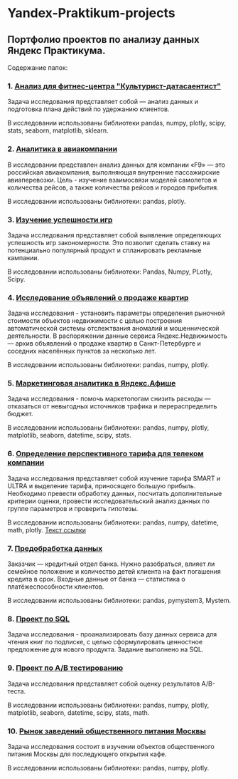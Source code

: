 # Yandex-Praktikum-projects

## Портфолио проектов по анализу данных Яндекс Практикума. 

Содержание папок:

### 1. [Анализ для фитнес-центра "Культурист-датасаентист"](https://github.com/skrabovska/Yandex-Praktikum-projects/tree/main/%D0%90%D0%BD%D0%B0%D0%BB%D0%B8%D0%B7%20%D0%B4%D0%BB%D1%8F%20%D1%84%D0%B8%D1%82%D0%BD%D0%B5%D1%81-%D1%86%D0%B5%D0%BD%D1%82%D1%80%D0%B0%20%C2%AB%D0%9A%D1%83%D0%BB%D1%8C%D1%82%D1%83%D1%80%D0%B8%D1%81%D1%82-%D0%B4%D0%B0%D1%82%D0%B0%D1%81%D0%B0%D0%B5%D0%BD%D1%82%D0%B8%D1%81%D1%82%C2%BB)

Задача исследования представляет собой — анализ данных и подготовка плана действий по удержанию клиентов.

В исследовании использованы библиотеки pandas, numpy, plotly, scipy, stats, seaborn, matplotlib, sklearn.

### 2. [Аналитика в авиакомпании](https://github.com/skrabovska/Yandex-Praktikum-projects/tree/main/%D0%90%D0%BD%D0%B0%D0%BB%D0%B8%D1%82%D0%B8%D0%BA%D0%B0%20%D0%B2%20%D0%B0%D0%B2%D0%B8%D0%B0%D0%BA%D0%BE%D0%BC%D0%BF%D0%B0%D0%BD%D0%B8%D0%B8)

В исследовании представлен анализ данных для компании «F9» — это российская авиакомпания, выполняющая внутренние пассажирские авиаперевозки.
Цель - изучение взаимосвязи моделей самолетов и количества рейсов, а также количества рейсов и городов прибытия.

В исследовании использованы библиотеки: pandas, plotly.

### 3. [Изучение успешности игр](https://github.com/skrabovska/Yandex-Praktikum-projects/tree/main/%D0%98%D0%B7%D1%83%D1%87%D0%B5%D0%BD%D0%B8%D0%B5%20%D1%83%D1%81%D0%BF%D0%B5%D1%88%D0%BD%D0%BE%D1%81%D1%82%D0%B8%20%D0%B8%D0%B3%D1%80)

Задача исследования представляет собой выявление определяющих успешность игр закономерности.
Это позволит сделать ставку на потенциально популярный продукт и спланировать рекламные кампании.

В исследовании использованы библиотеки: Pandas, Numpy, PLotly, Scipy.

### 4. [Исследование объявлений о продаже квартир](https://github.com/skrabovska/Yandex-Praktikum-projects/tree/main/%D0%98%D1%81%D1%81%D0%BB%D0%B5%D0%B4%D0%BE%D0%B2%D0%B0%D0%BD%D0%B8%D0%B5%20%D0%BE%D0%B1%D1%8A%D1%8F%D0%B2%D0%BB%D0%B5%D0%BD%D0%B8%D0%B9%20%D0%BE%20%D0%BF%D1%80%D0%BE%D0%B4%D0%B0%D0%B6%D0%B5%20%D0%BA%D0%B2%D0%B0%D1%80%D1%82%D0%B8%D1%80)

Задача исследования - установить параметры определения рыночной стоимости объектов недвижимости с целью построения автоматической системы отслежтвания аномалий и мошеннической деятельности. В распоряжении данные сервиса Яндекс.Недвижимость — архив объявлений о продаже квартир в Санкт-Петербурге и соседних населённых пунктов за несколько лет.

В исследовании использованы библиотеки: pandas, numpy, plotly.

### 5. [Маркетинговая аналитика в Яндекс.Афише](https://github.com/skrabovska/Yandex-Praktikum-projects/tree/main/%D0%9C%D0%B0%D1%80%D0%BA%D0%B5%D1%82%D0%B8%D0%BD%D0%B3%D0%BE%D0%B2%D0%B0%D1%8F%20%D0%B0%D0%BD%D0%B0%D0%BB%D0%B8%D1%82%D0%B8%D0%BA%D0%B0%20%D0%B2%20%D0%AF%D0%BD%D0%B4%D0%B5%D0%BA%D1%81.%D0%90%D1%84%D0%B8%D1%88%D0%B5)

Задача исследования - помочь маркетологам снизить расходы — отказаться от невыгодных источников трафика и перераспределить бюджет.

В исследовании использованы библиотеки: pandas, numpy, plotly, matplotlib, seaborn, datetime, scipy, stats.

### 6. [Определение перспективного тарифа для телеком компании](https://github.com/skrabovska/Yandex-Praktikum-projects/tree/main/%D0%9E%D0%BF%D1%80%D0%B5%D0%B4%D0%B5%D0%BB%D0%B5%D0%BD%D0%B8%D0%B5%20%D0%BF%D0%B5%D1%80%D1%81%D0%BF%D0%B5%D0%BA%D1%82%D0%B8%D0%B2%D0%BD%D0%BE%D0%B3%D0%BE%20%D1%82%D0%B0%D1%80%D0%B8%D1%84%D0%B0%20%D0%B4%D0%BB%D1%8F%20%D1%82%D0%B5%D0%BB%D0%B5%D0%BA%D0%BE%D0%BC%20%D0%BA%D0%BE%D0%BC%D0%BF%D0%B0%D0%BD%D0%B8%D0%B8)

Задача исследования представляет собой изучение тарифа SMART и ULTRA и выделение тарифа, приносящего большую прибыль. Необходимо превести обработку данных, посчитать дополнительные критерии оценки, провести исследовательский анализ данных по группе параметров и проверить гипотезы.

В исследовании использованы библиотеки: pandas, numpy, datetime, math, plotly. [Текст ссылки](адрес://ссылки.здесь "Заголовок ссылки")

### 7. [Предобработка данных](https://github.com/skrabovska/Yandex-Praktikum-projects/tree/main/%D0%9F%D1%80%D0%B5%D0%B4%D0%BE%D0%B1%D1%80%D0%B0%D0%B1%D0%BE%D1%82%D0%BA%D0%B0%20%D0%B4%D0%B0%D0%BD%D0%BD%D1%8B%D1%85)

Заказчик — кредитный отдел банка. Нужно разобраться, влияет ли семейное положение и количество детей клиента на факт погашения кредита в срок. Входные данные от банка — статистика о платёжеспособности клиентов.

В исследовании использованы библиотеки: pandas, pymystem3, Mystem.

### 8. [Проект по SQL](https://github.com/skrabovska/Yandex-Praktikum-projects/tree/main/%D0%9F%D1%80%D0%BE%D0%B5%D0%BA%D1%82%20%D0%BF%D0%BE%20SQL)

Задача исследования - проанализировать базу данных сервиса для чтения книг по подписке, с целью сформулировать ценностное предложение для нового продукта. Задание выполнено на SQL.

### 9. [Проект по A/B тестированию](https://github.com/skrabovska/Yandex-Praktikum-projects/tree/main/%D0%9F%D1%80%D0%BE%D0%B5%D0%BA%D1%82%20%D0%BF%D0%BE%20%D0%90B-%D1%82%D0%B5%D1%81%D1%82%D0%B8%D1%80%D0%BE%D0%B2%D0%B0%D0%BD%D0%B8%D1%8E)

Задача исследования представляет собой оценку результатов A/B-теста.

В исследовании использованы библиотеки: pandas, numpy, plotly, matplotlib, seaborn, datetime, scipy, stats, math.

### 10. [Рынок заведений общественного питания Москвы](https://github.com/skrabovska/Yandex-Praktikum-projects/tree/main/%D0%A0%D1%8B%D0%BD%D0%BE%D0%BA%20%D0%B7%D0%B0%D0%B2%D0%B5%D0%B4%D0%B5%D0%BD%D0%B8%D0%B9%20%D0%BE%D0%B1%D1%89%D0%B5%D1%81%D1%82%D0%B2%D0%B5%D0%BD%D0%BD%D0%BE%D0%B3%D0%BE%20%D0%BF%D0%B8%D1%82%D0%B0%D0%BD%D0%B8%D1%8F%20%D0%9C%D0%BE%D1%81%D0%BA%D0%B2%D1%8B)

Задача исследования состоит в изучении объектов общественного питания Москвы для последующего открытия кафе.

В исследовании использованы библиотеки: pandas, numpy, plotly.
